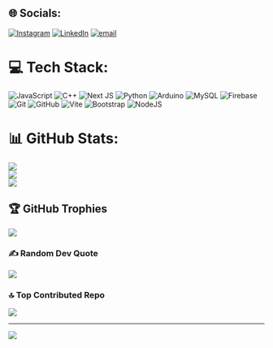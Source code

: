 
## 🌐 Socials:
[![Instagram](https://img.shields.io/badge/Instagram-%23E4405F.svg?logo=Instagram&logoColor=white)](https://instagram.com/chairulll.__) [![LinkedIn](https://img.shields.io/badge/LinkedIn-%230077B5.svg?logo=linkedin&logoColor=white)](https://linkedin.com/in/ChairulChairul) [![email](https://img.shields.io/badge/Email-D14836?logo=gmail&logoColor=white)](mailto:arulnsx) 

# 💻 Tech Stack:
![JavaScript](https://img.shields.io/badge/javascript-%23323330.svg?style=plastic&logo=javascript&logoColor=%23F7DF1E) ![C++](https://img.shields.io/badge/c++-%2300599C.svg?style=plastic&logo=c%2B%2B&logoColor=white) ![Next JS](https://img.shields.io/badge/Next-black?style=plastic&logo=next.js&logoColor=white) ![Python](https://img.shields.io/badge/python-3670A0?style=plastic&logo=python&logoColor=ffdd54) ![Arduino](https://img.shields.io/badge/-Arduino-00979D?style=plastic&logo=Arduino&logoColor=white) ![MySQL](https://img.shields.io/badge/mysql-4479A1.svg?style=plastic&logo=mysql&logoColor=white) ![Firebase](https://img.shields.io/badge/firebase-%23039BE5.svg?style=plastic&logo=firebase) ![Git](https://img.shields.io/badge/git-%23F05033.svg?style=plastic&logo=git&logoColor=white) ![GitHub](https://img.shields.io/badge/github-%23121011.svg?style=plastic&logo=github&logoColor=white) ![Vite](https://img.shields.io/badge/vite-%23646CFF.svg?style=plastic&logo=vite&logoColor=white) ![Bootstrap](https://img.shields.io/badge/bootstrap-%238511FA.svg?style=plastic&logo=bootstrap&logoColor=white) ![NodeJS](https://img.shields.io/badge/node.js-6DA55F?style=plastic&logo=node.js&logoColor=white)
# 📊 GitHub Stats:
![](https://github-readme-stats.vercel.app/api?username=ChairulCode&theme=transparent&hide_border=false&include_all_commits=false&count_private=true)<br/>
![](https://nirzak-streak-stats.vercel.app/?user=ChairulCode&theme=transparent&hide_border=false)<br/>
![](https://github-readme-stats.vercel.app/api/top-langs/?username=ChairulCode&theme=transparent&hide_border=false&include_all_commits=false&count_private=true&layout=compact)

## 🏆 GitHub Trophies
![](https://github-profile-trophy.vercel.app/?username=ChairulCode&theme=transparent&no-frame=false&no-bg=true&margin-w=4)

### ✍️ Random Dev Quote
![](https://quotes-github-readme.vercel.app/api?type=horizontal&theme=merko)

### 🔝 Top Contributed Repo
![](https://github-contributor-stats.vercel.app/api?username=ChairulCode&limit=5&theme=dark&combine_all_yearly_contributions=true)

---
[![](https://visitcount.itsvg.in/api?id=ChairulCode&icon=2&color=12)](https://visitcount.itsvg.in)

<!-- Proudly created with GPRM ( https://gprm.itsvg.in ) -->
